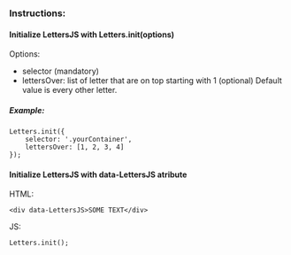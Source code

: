 ### Instructions:

#### Initialize LettersJS with Letters.init(options)

Options:

-   selector (mandatory)
-   lettersOver: list of letter that are on top starting with 1 (optional) Default value is every other letter.

##### Example:

```
Letters.init({
	selector: '.yourContainer',
	lettersOver: [1, 2, 3, 4]
});

```

#### Initialize LettersJS with data-LettersJS atribute

HTML:

```
<div data-LettersJS>SOME TEXT</div>
```

JS:

```
Letters.init();
```
